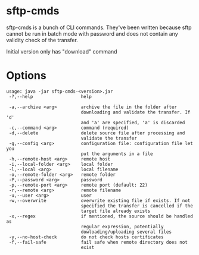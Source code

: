 # sftp-cmds

sftp-cmds is a bunch of CLI commands. They've been written because sftp cannot be run in batch mode with password and
does not contain any validity check of the transfer.

Initial version  only has "download" command


# Options

    usage: java -jar sftp-cmds-<version>.jar
     -?,--help                  help

     -a,--archive <arg>         archive the file in the folder after
                                downloading and validate the transfer. If 'd'
                                and 'a' are specified, 'a' is discarded
     -c,--command <arg>         command (required)
     -d,--delete                delete source file after processing and
                                validate the transfer
     -g,--config <arg>          configuration file: configuration file let you
                                put the arguments in a file
     -h,--remote-host <arg>     remote host
     -i,--local-folder <arg>    local folder
     -l,--local <arg>           local filename
     -o,--remote-folder <arg>   remote folder
     -P,--password <arg>        password
     -p,--remote-port <arg>     remote port (default: 22)
     -r,--remote <arg>          remote filename
     -u,--user <arg>            user
     -w,--overwrite             overwrite existing file if exists. If not
                                specified the transfer is cancelled if the
                                target file already exists
     -x,--regex                 if mentioned, the source should be handled as
                                regular expression, potentially
                                dowloading/uploading several files
     -y,--no-host-check         do not check hosts certificates
     -f,--fail-safe             fail safe when remote directory does not
                                exist

